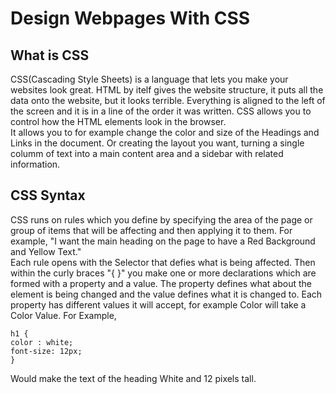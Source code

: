 # Design Webpages With CSS

## What is CSS

CSS(Cascading Style Sheets) is a language that lets you make your websites look great. HTML by itelf gives the website structure, it puts all the data onto the website, but it looks terrible. Everything is aligned to the left of the screen and it is in a line of the order it was written. CSS allows you to control how the HTML elements look in the browser.<br>
It allows you to for example change the color and size of the Headings and Links in the document. Or creating the layout you want, turning a single columm of text into a main content area and a sidebar with related information.

## CSS Syntax

CSS runs on rules which you define by specifying the area of the page or group of items that will be affecting and then applying it to them. For example, "I want the main heading on the page to have a Red Background and Yellow Text."<br>
Each rule opens with the Selector that defies what is being affected. Then within the curly braces "{ }" you make one or more declarations which are formed with a property and a value. The property defines what about the element is being changed and the value defines what it is changed to. Each property has different values it will accept, for example Color will take a Color Value. For Example,<br>

`h1 {`<br>
    `color : white;`<br> 
    `font-size: 12px;`<br>
`}`

Would make the text of the heading White and 12 pixels tall.
